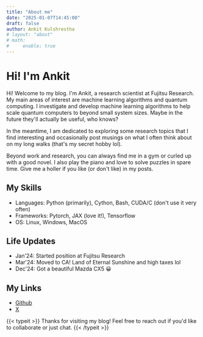 ```yaml
---
title: "About me"
date: "2025-01-07T14:45:00"
draft: false
author: Ankit Kulshrestha
# layout: "about"
# math:
#     enable: true
---
```


# Hi! I'm Ankit


Hi! Welcome to my blog. I'm Ankit, a research scientist at Fujitsu Research. My main areas of interest are machine learning algorithms and quantum computing. I investigate and develop machine learning algorithms to help scale quantum computers to beyond small system sizes. Maybe in the future they'll actually be useful, who knows? 


In the meantime, I am dedicated to exploring some research topics that I find interesting and occasionally post musings on what I often think about on my long walks (that's my secret hobby lol). 

Beyond work and research, you can always find me in a gym or curled up with a good novel. I also play the piano and love to solve puzzles in spare time. Give me a holler if you like (or don't like) in my posts. 

## My Skills 

- Languages: Python (primarily), Cython, Bash, CUDA/C (don't use it very often)
- Frameworks: Pytorch, JAX (love it!), Tensorflow
- OS: Linux, Windows, MacOS 



## Life Updates 

- Jan'24: Started position at Fujitsu Research
- Mar'24: Moved to CA! Land of Eternal Sunshine and high taxes lol
- Dec'24: Got a beautiful Mazda CX5 :grinning:



## My Links

- [Github](https://github.com/aicaffeinelife)
- [ X ](https://x.com/aicaffeinelife)



{{< typeit >}}
Thanks for visiting my blog! Feel free to reach out if you'd like to collaborate or just chat.
{{< /typeit >}}